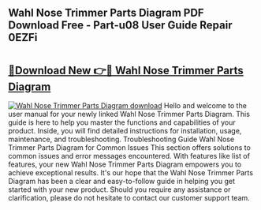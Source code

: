 ## Wahl Nose Trimmer Parts Diagram PDF Download Free - Part-u08 User Guide Repair 0EZFi

# <h2><a href="http://dfmw74.blite.top/?on=Wahl+Nose+Trimmer+Parts+Diagram">🔗Download New 👉🔴 Wahl Nose Trimmer Parts Diagram</a></h2>

[![Wahl Nose Trimmer Parts Diagram download](https://i.imgur.com/lujVjoI.png)](http://dfmw74.blite.top/?on=Wahl+Nose+Trimmer+Parts+Diagram)
Hello and welcome to the user manual for your newly linked Wahl Nose Trimmer Parts Diagram. This guide is here to help you master the functions and capabilities of your product. Inside, you will find detailed instructions for installation, usage, maintenance, and troubleshooting. Troubleshooting Guide Wahl Nose Trimmer Parts Diagram for Common Issues This section offers solutions to common issues and error messages encountered. With features like list of features, your new Wahl Nose Trimmer Parts Diagram empowers you to achieve exceptional results. It's our hope that the Wahl Nose Trimmer Parts Diagram has been a clear and easy-to-follow guide in helping you get started with your new product. Should you require any assistance or clarification, please do not hesitate to contact our customer support team.
